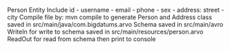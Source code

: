 Person Entity Include id - username - email - phone - sex - address: street - city
Compile file by: mvn compile to generate Person and Address class saved in src/main/java/com.bigdatums.arvo
Schema saved in src/main/avro
WriteIn for write to schema saved in src/main/resources/person.arvo
ReadOut for read from schema then print to console


